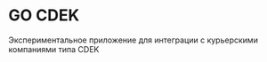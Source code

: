
<h1>
    GO CDEK
</h1> 

Экспериментальное приложение для интеграции с курьерскими компаниями типа CDEK